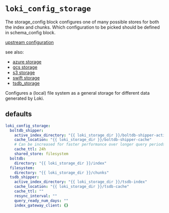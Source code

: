 
# `loki_config_storage`

The storage_config block configures one of many possible stores for both the index and chunks. 
Which configuration to be picked should be defined in schema_config block.

[upstream configuration](https://grafana.com/docs/loki/latest/configuration/#local_storage_config)

see also:

- [azure storage](https://grafana.com/docs/loki/latest/configuration/#azure_storage_config)
- [gcs storage](https://grafana.com/docs/loki/latest/configuration/#gcs_storage_config)
- [s3 storage](https://grafana.com/docs/loki/latest/configuration/#s3_storage_config)
- [swift storage](https://grafana.com/docs/loki/latest/configuration/#swift_storage_config)
- [tsdb_storage](https://grafana.com/docs/loki/latest/configure/#storage_config)

Configures a (local) file system as a general storage for different data generated by Loki.

## defaults

```yaml
loki_config_storage:
  boltdb_shipper:
    active_index_directory: "{{ loki_storage_dir }}/boltdb-shipper-active"
    cache_location: "{{ loki_storage_dir }}/boltdb-shipper-cache"
    # Can be increased for faster performance over longer query periods, uses more disk space
    cache_ttl: 24h
    shared_store: filesystem
  boltdb:
    directory: "{{ loki_storage_dir }}/index"
  filesystem:
    directory: "{{ loki_storage_dir }}/chunks"
  tsdb_shipper:
    active_index_directory: "{{ loki_storage_dir }}/tsdb-index"
    cache_location: "{{ loki_storage_dir }}/tsdb-cache"
    cache_ttl: ""
    resync_interval: ""
    query_ready_num_days: ""
    index_gateway_client: {}
```
